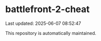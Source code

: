 # battlefront-2-cheat

Last updated: 2025-06-07 08:52:47

This repository is automatically maintained.
